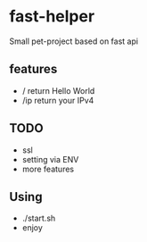 # fast-helper
Small pet-project based on fast api<br>

## features
- / return Hello World
- /ip return your IPv4

## TODO
- ssl
- setting via ENV
- more features

## Using
- ./start.sh
- enjoy